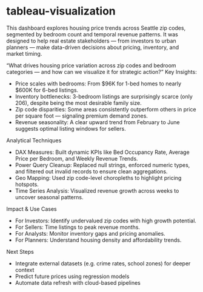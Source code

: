 # tableau-visualization
This dashboard explores housing price trends across Seattle zip codes, segmented by bedroom count and temporal revenue patterns. It was designed to help real estate stakeholders — from investors to urban planners — make data-driven decisions about pricing, inventory, and market timing.

“What drives housing price variation across zip codes and bedroom categories — and how can we visualize it for strategic action?”
Key Insights:
- Price scales with bedrooms: From $96K for 1-bed homes to nearly $600K for 6-bed listings.
- Inventory bottlenecks: 3-bedroom listings are surprisingly scarce (only 206), despite being the most desirable family size.
- Zip code disparities: Some areas consistently outperform others in price per square foot — signaling premium demand zones.
- Revenue seasonality: A clear upward trend from February to June suggests optimal listing windows for sellers.

Analytical Techniques
- DAX Measures: Built dynamic KPIs like Bed Occupancy Rate, Average Price per Bedroom, and Weekly Revenue Trends.
- Power Query Cleanup: Replaced null strings, enforced numeric types, and filtered out invalid records to ensure clean aggregations.
- Geo Mapping: Used zip code-level choropleths to highlight pricing hotspots.
- Time Series Analysis: Visualized revenue growth across weeks to uncover seasonal patterns.

 Impact & Use Cases
- For Investors: Identify undervalued zip codes with high growth potential.
- For Sellers: Time listings to peak revenue months.
- For Analysts: Monitor inventory gaps and pricing anomalies.
- For Planners: Understand housing density and affordability trends.

 Next Steps
- Integrate external datasets (e.g. crime rates, school zones) for deeper context
- Predict future prices using regression models
- Automate data refresh with cloud-based pipelines
